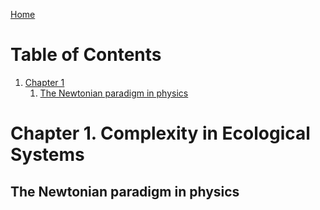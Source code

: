 [Home](index.md)

# Table of Contents
1. [Chapter 1](#1)
    1. [The Newtonian paradigm in physics](#1.1) 

# Chapter 1. Complexity in Ecological Systems <a name="1"></a>

## The Newtonian paradigm in physics <a name="1.1"></a>

